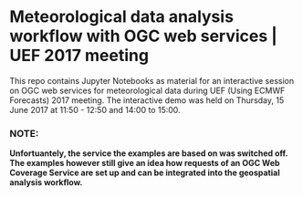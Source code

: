 # Meteorological data analysis workflow with OGC web services | UEF 2017 meeting

This repo contains Jupyter Notebooks as material for an interactive session on OGC web services for meteorological data during UEF (Using ECMWF Forecasts) 2017 meeting. 
The interactive demo was held on Thursday, 15 June 2017 at 11:50 - 12:50 and 14:00 to 15:00.

### NOTE:<br>
<b>Unfortuantely, the service the examples are based on was switched off. The examples however still give an idea how requests of an OGC Web Coverage Service are set up and can be integrated into the geospatial analysis workflow.<b>
